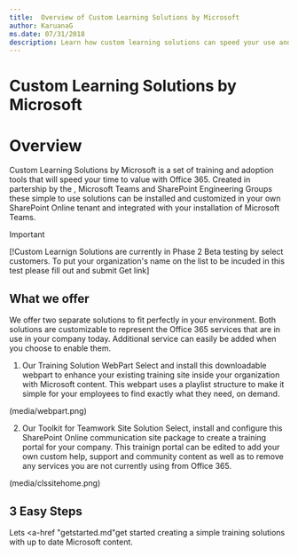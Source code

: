 ```yaml
---
title:  Overview of Custom Learning Solutions by Microsoft
author: KaruanaG
ms.date: 07/31/2018
description: Learn how custom learning solutions can speed your use and adoption of Office 365
---
```


# Custom Learning Solutions by Microsoft

# Overview

Custom Learning Solutions by Microsoft is a set of training and adoption tools that will speed your time to value with Office 365.  Created in partership by the <find the real name of the MAX team>, Microsoft Teams and SharePoint Engineering Groups these simple to use solutions can be installed and customized in your own SharePoint Online tenant and integrated with your installation of Microsoft Teams. 

> [!IMPORTANT]
> [!Custom Learnign Solutions are currently in Phase 2 Beta testing by select customers.  To put your organization's name on the list to be incuded in this test please fill out and submit <this form> Get link]

## What we offer

We offer two separate solutions to fit perfectly in your environment. Both solutions are customizable to represent the Office 365 services that are in use in your company today.  Additional service can easily be added when you choose to enable them.  

1. Our Training Solution WebPart
Select and install this downloadable webpart to enhance your existing training site inside your organization with Microsoft content.  This webpart uses a playlist structure to make it simple for your employees to find exactly what they need, on demand.

(media/webpart.png)

2. Our Toolkit for Teamwork Site Solution
Select, install and configure this SharePoint Online communication site package to create a training portal for your company. This trainign portal can be edited to add your own custom help, support and community content as well as to remove any services you are not currently using from Office 365.  

(media/clssitehome.png)

## 3 Easy Steps

Lets <a-href "getstarted.md"get started</a> creating a simple training solutions with up to date Microsoft content.

